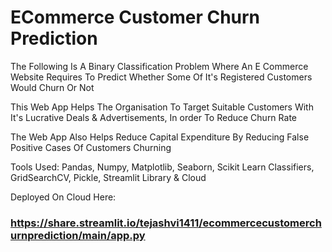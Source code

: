 # ECommerce Customer Churn Prediction
The Following Is A Binary Classification Problem Where An E Commerce Website Requires To Predict Whether Some Of It's Registered Customers Would Churn Or Not

This Web App Helps The Organisation To Target Suitable Customers With It's Lucrative Deals & Advertisements, In order To Reduce Churn Rate

The Web App Also Helps Reduce Capital Expenditure By Reducing False Positive Cases Of Customers Churning

Tools Used: Pandas, Numpy, Matplotlib, Seaborn, Scikit Learn Classifiers, GridSearchCV, Pickle, Streamlit Library & Cloud

Deployed On Cloud Here:

### https://share.streamlit.io/tejashvi1411/ecommercecustomerchurnprediction/main/app.py

